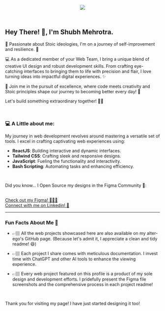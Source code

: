 <p align="center"><img width="full" src="https://github.com/ShubhMehrotra19/ShubhMehrotra19/assets/110672923/b05409e2-76aa-4edd-89a1-bc10dda5e7a3"/></p>

<br/>

## Hey There! 👋, I'm Shubh Mehrotra.

🌟 Passionate about Stoic ideologies, I'm on a journey of self-improvement and resilience. 🚀

💻 As a dedicated member of your Web Team, I bring a unique blend of creative UI design and robust development skills. From crafting eye-catching interfaces to bringing them to life with precision and flair, I love turning ideas into impactful digital experiences. ✨

🌈 Join me in the pursuit of excellence, where code meets creativity and Stoic principles shape our journey to becoming better every day! 🌿

Let's build something extraordinary together! 🚀✨

<br/>

### 💻 A Little about me:
My journey in web development revolves around mastering a versatile set of tools. I excel in crafting captivating web experiences using:

- **ReactJS**: Building interactive and dynamic interfaces.
- **Tailwind CSS**: Crafting sleek and responsive designs.
- **JavaScript**: Fueling the functionality and interactivity.
- **Bash Scripting**: Automating tasks and enhancing efficiency.
<br/>

<p align="left">
 <p style="font-weight: '600'"> Did you know... I Open Source my designs in the Figma Community 🤭:</p> 
  <br/>
<a href="figma.com/@shubhmehrotra" target="blank">Check out my Figma! 🙇🏽‍♂️</a> <br/>
<a href="www.linkedin.com/in/shubhmehrotra19" target="blank">Connect with me on Linkedin! 💙</a> 
</p>

---

### Fun Facts About Me 🎉

- 👉🏽 All the web projects showcased here are also available on my alter-ego's GitHub page. (Because let's admit it, I appreciate a clean and tidy readme! 😄)

- 👉🏽 Each project I share comes with meticulous documentation. I invest time with ChatGPT and other AI tools to enhance the viewing experience.

- 👉🏽 Every web project featured on this profile is a product of my sole design and development efforts. I pridefully present the Figma file screenshots and the comprehensive process in each project readme!

<br />


Thank you for visiting my page! I have just started designing it too!
